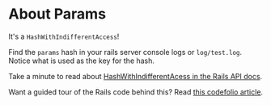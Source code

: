 # About Params

It's a `HashWithIndifferentAccess`!

Find the `params` hash in your rails server console logs or `log/test.log`. Notice what is used as the key for the hash.

Take a minute to read about [HashWithIndifferentAcess in the Rails API docs](http://api.rubyonrails.org/classes/ActiveSupport/HashWithIndifferentAccess.html).


Want a guided tour of the Rails code behind this?
Read [this codefolio article](http://codefol.io/posts/11-Deep-Rails-Understanding-HashWithIndifferentAccess-Understanding-the-Params-Hash).

